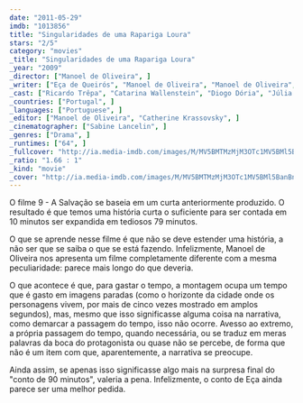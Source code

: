 ```yaml
---
date: "2011-05-29"
imdb: "1013856"
title: "Singularidades de uma Rapariga Loura"
stars: "2/5"
category: "movies"
_title: "Singularidades de uma Rapariga Loura"
_year: "2009"
_director: ["Manoel de Oliveira", ]
_writer: ["Eça de Queirós", "Manoel de Oliveira", "Manoel de Oliveira", ]
_cast: ["Ricardo Trêpa", "Catarina Wallenstein", "Diogo Dória", "Júlia Buisel", "Leonor Silveira", "Luís Miguel Cintra", "Glória de Matos", "Filipe Vargas", "Rogério Samora", ]
_countries: ["Portugal", ]
_languages: ["Portuguese", ]
_editor: ["Manoel de Oliveira", "Catherine Krassovsky", ]
_cinematographer: ["Sabine Lancelin", ]
_genres: ["Drama", ]
_runtimes: ["64", ]
_fullcover: "http://ia.media-imdb.com/images/M/MV5BMTMzMjM3OTc1MV5BMl5BanBnXkFtZTcwMTc4MDQ1Mw@@.jpg"
_ratio: "1.66 : 1"
_kind: "movie"
_cover: "http://ia.media-imdb.com/images/M/MV5BMTMzMjM3OTc1MV5BMl5BanBnXkFtZTcwMTc4MDQ1Mw@@._V1._SX100_SY140_.jpg"
---
```

O filme 9 - A Salvação se baseia em um curta anteriormente produzido. O resultado é que temos uma história curta o suficiente para ser contada em 10 minutos ser expandida em tediosos 79 minutos.

O que se aprende nesse filme é que não se deve estender uma história, a não ser que se saiba o que se está fazendo. Infelizmente, Manoel de Oliveira nos apresenta um filme completamente diferente com a mesma peculiaridade: parece mais longo do que deveria.

O que acontece é que, para gastar o tempo, a montagem ocupa um tempo que é gasto em imagens paradas (como o horizonte da cidade onde os personagens vivem, por mais de cinco vezes mostrado em amplos segundos), mas, mesmo que isso significasse alguma coisa na narrativa, como demarcar a passagem do tempo, isso não ocorre. Avesso ao extremo, a própria passagem do tempo, quando necessária, ou se traduz em meras palavras da boca do protagonista ou quase não se percebe, de forma que não é um item com que, aparentemente, a narrativa se preocupe.

Ainda assim, se apenas isso significasse algo mais na surpresa final do "conto de 90 minutos", valeria a pena. Infelizmente, o conto de Eça ainda parece ser uma melhor pedida.
